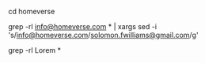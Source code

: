cd homeverse 

grep -rl info@homeverse.com * | xargs sed -i 's/info@homeverse.com/solomon.fwilliams@gmail.com/g'

grep -rl Lorem * 
